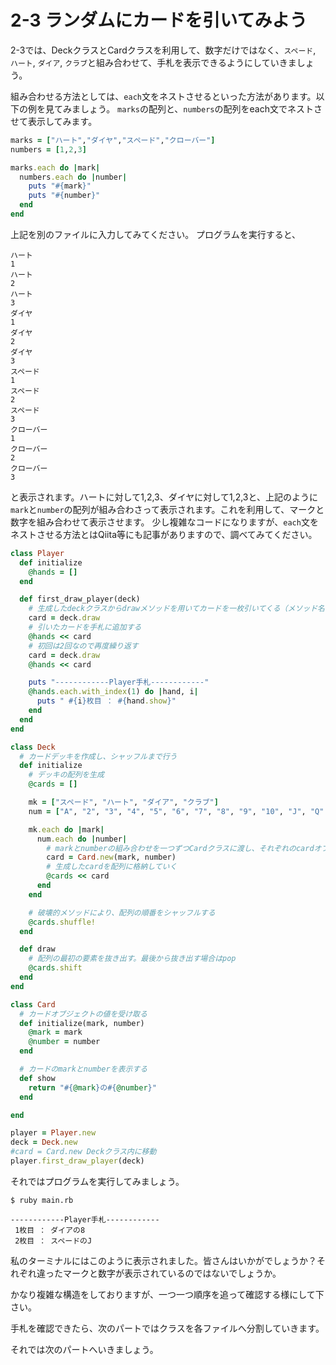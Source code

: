 # 2-3 ランダムにカードを引いてみよう

2-3では、DeckクラスとCardクラスを利用して、数字だけではなく、`スペード`, `ハート`, `ダイア`, `クラブ`と組み合わせて、手札を表示できるようにしていきましょう。

組み合わせる方法としては、`each`文をネストさせるといった方法があります。以下の例を見てみましょう。
`marks`の配列と、`numbers`の配列をeach文でネストさせて表示してみます。

~~~ruby
marks = ["ハート","ダイヤ","スペード","クローバー"]
numbers = [1,2,3]

marks.each do |mark|
  numbers.each do |number|
    puts "#{mark}"
    puts "#{number}"
  end
end
~~~

上記を別のファイルに入力してみてください。
プログラムを実行すると、

~~~sample
ハート
1
ハート
2
ハート
3
ダイヤ
1
ダイヤ
2
ダイヤ
3
スペード
1
スペード
2
スペード
3
クローバー
1
クローバー
2
クローバー
3
~~~

と表示されます。ハートに対して1,2,3、ダイヤに対して1,2,3と、上記のように`mark`と`number`の配列が組み合わさって表示されます。これを利用して、マークと数字を組み合わせて表示させます。
少し複雑なコードになりますが、`each`文をネストさせる方法とはQiita等にも記事がありますので、調べてみてください。

~~~ruby
class Player
  def initialize
    @hands = []
  end

  def first_draw_player(deck)
    # 生成したdeckクラスからdrawメソッドを用いてカードを一枚引いてくる（メソッド名が変わってます）
    card = deck.draw
    # 引いたカードを手札に追加する
    @hands << card
    # 初回は2回なので再度繰り返す
    card = deck.draw
    @hands << card

    puts "------------Player手札------------"
    @hands.each.with_index(1) do |hand, i|
      puts " #{i}枚目 ： #{hand.show}"
    end
  end
end

class Deck
  # カードデッキを作成し、シャッフルまで行う
  def initialize
    # デッキの配列を生成
    @cards = []

    mk = ["スペード", "ハート", "ダイア", "クラブ"]
    num = ["A", "2", "3", "4", "5", "6", "7", "8", "9", "10", "J", "Q" ,"K"]

    mk.each do |mark|
      num.each do |number|
        # markとnumberの組み合わせを一つずつCardクラスに渡し、それぞれのcardオブジェクトを生成する
        card = Card.new(mark, number)
        # 生成したcardを配列に格納していく
        @cards << card
      end
    end

    # 破壊的メソッドにより、配列の順番をシャッフルする
    @cards.shuffle!
  end

  def draw
    # 配列の最初の要素を抜き出す。最後から抜き出す場合はpop
    @cards.shift
  end
end

class Card
  # カードオブジェクトの値を受け取る
  def initialize(mark, number)
    @mark = mark
    @number = number
  end

  # カードのmarkとnumberを表示する
  def show
    return "#{@mark}の#{@number}"
  end

end

player = Player.new
deck = Deck.new
#card = Card.new Deckクラス内に移動
player.first_draw_player(deck)
~~~

それではプログラムを実行してみましょう。

`$ ruby main.rb`

~~~smaple
------------Player手札------------
 1枚目 ： ダイアの8
 2枚目 ： スペードのJ
~~~

私のターミナルにはこのように表示されました。皆さんはいかがでしょうか？それぞれ違ったマークと数字が表示されているのではないでしょうか。

かなり複雑な構造をしておりますが、一つ一つ順序を追って確認する様にして下さい。

手札を確認できたら、次のパートではクラスを各ファイルへ分割していきます。

それでは次のパートへいきましょう。
